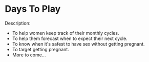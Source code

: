 # Days To Play

 Description: 
 - To help women keep track of their monthly cycles.
 - To help them forecast when to expect their next cycle.
 - To know when it's safest to have sex without getting pregnant.
 - To target getting pregnant.
 - More to come...



